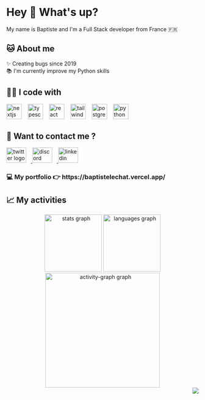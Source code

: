 <br clear="both">

<h1 align="left">Hey 👋 What's up?</h1>

<p align="left">My name is Baptiste and I'm a Full Stack developer from France 🇫🇷</p>

<h2 align="left">🐱 About me</h2>

<p align="left">✨ Creating bugs since 2019<br>📚 I'm currently improve my Python skills</p>

<h2 align="left">👨‍💻 I code with</h2>

<div align="left">
  <img src="https://cdn.jsdelivr.net/gh/devicons/devicon/icons/nextjs/nextjs-original.svg" height="40" style="margin-right:12px" alt="nextjs logo"  />
  <img src="https://cdn.jsdelivr.net/gh/devicons/devicon/icons/typescript/typescript-original.svg" height="40" style="margin-right:12px" alt="typescript logo"  />
  <img src="https://cdn.jsdelivr.net/gh/devicons/devicon/icons/react/react-original.svg" height="40" style="margin-right:12px" alt="react logo"  />
  <img src="https://cdn.simpleicons.org/tailwindcss/06B6D4" height="40" style="margin-right:12px" alt="tailwindcss logo"  />
  <img src="https://cdn.jsdelivr.net/gh/devicons/devicon/icons/postgresql/postgresql-original.svg" height="40" style="margin-right:12px" alt="postgresql logo"  />
  <img src="https://cdn.jsdelivr.net/gh/devicons/devicon/icons/python/python-original.svg" height="40" style="margin-right:12px" alt="python logo"  />
</div>

<h2 align="left">🔗 Want to contact me ?</h2>

<div align="left">
  <a href="https://x.com/baptiste_lechat" target="_blank">
    <img src="https://raw.githubusercontent.com/maurodesouza/profile-readme-generator/master/src/assets/icons/social/twitter/default.svg" width="52" height="40" style="margin-right:12px" alt="twitter logo"  />
  </a>
  <a href="https://www.discordapp.com/users/baptistelechat" target="_blank">
    <img src="https://raw.githubusercontent.com/maurodesouza/profile-readme-generator/master/src/assets/icons/social/discord/default.svg" width="52" height="40" style="margin-right:12px" alt="discord logo"  />
  </a>
  <a href="https://www.linkedin.com/in/baptistelechat/" target="_blank">
    <img src="https://raw.githubusercontent.com/maurodesouza/profile-readme-generator/master/src/assets/icons/social/linkedin/default.svg" width="52" height="40" style="margin-right:12px" alt="linkedin logo"  />
  </a>
</div>

<h3 align="left">💻 My portfolio 👉 https://baptistelechat.vercel.app/</h3>

<h2 align="left">📈 My activities</h2>

<div align="center">
  <img src="https://github-readme-stats.vercel.app/api?username=baptistelechat&hide_title=true&hide_rank=true&show_icons=true&include_all_commits=true&count_private=true&disable_animations=false&theme=dracula&locale=en&hide_border=true&order=1" height="150" alt="stats graph"  />
  <img src="https://github-readme-stats.vercel.app/api/top-langs?username=baptistelechat&locale=en&hide_title=true&layout=compact&card_width=320&langs_count=6&theme=dracula&hide_border=true&order=2" height="150" alt="languages graph"  />
  <img src="https://github-readme-activity-graph.vercel.app/graph?username=baptistelechat&radius=16&theme=react&area=true&order=5&hide_border=true" height="300" alt="activity-graph graph"  />
</div>

<div align="right">
  <img src="https://profile-counter.glitch.me/baptistelechat/count.svg?"  />
</div>

